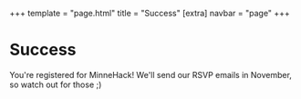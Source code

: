 +++
template = "page.html"
title = "Success"
[extra]
navbar = "page"
+++

# Success

You're registered for MinneHack! We'll send our RSVP emails in November, so watch out for those ;)

